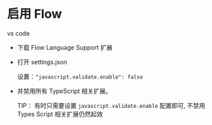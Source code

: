 # 启用 Flow

vs code

- 下载 Flow Language Support 扩展

- 打开 settings.json

  设置：`"javascript.validate.enable": false`

- 并禁用所有 TypeScript 相关扩展。

  TIP： 有时只需要设置 `javascript.validate.enable` 配置即可, 不禁用 Types Script 相关扩展仍然起效